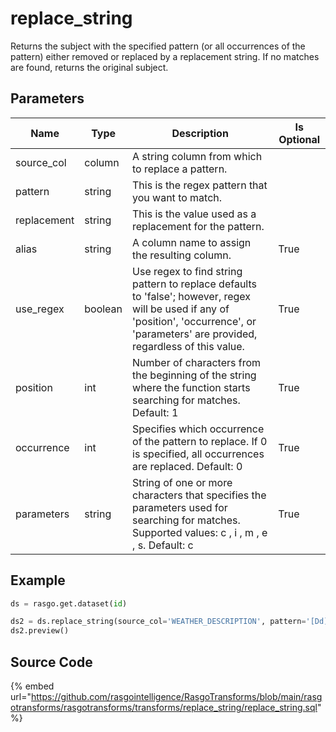 

# replace_string

Returns the subject with the specified pattern (or all occurrences of the pattern) either removed or replaced by a replacement string. If no matches are found, returns the original subject.


## Parameters

|    Name     |  Type   |                                                                                       Description                                                                                        | Is Optional |
| ----------- | ------- | ---------------------------------------------------------------------------------------------------------------------------------------------------------------------------------------- | ----------- |
| source_col  | column  | A string column from which to replace a pattern.                                                                                                                                         |             |
| pattern     | string  | This is the regex pattern that you want to match.                                                                                                                                        |             |
| replacement | string  | This is the value used as a replacement for the pattern.                                                                                                                                 |             |
| alias       | string  | A column name to assign the resulting column.                                                                                                                                            | True        |
| use_regex   | boolean | Use regex to find string pattern to replace defaults to 'false'; however, regex will be used if any of 'position', 'occurrence', or 'parameters' are provided, regardless of this value. | True        |
| position    | int     | Number of characters from the beginning of the string where the function starts searching for matches. Default: 1                                                                        | True        |
| occurrence  | int     | Specifies which occurrence of the pattern to replace. If 0 is specified, all occurrences are replaced. Default: 0                                                                        | True        |
| parameters  | string  | String of one or more characters that specifies the parameters used for searching for matches. Supported values: c , i , m , e , s. Default: c                                           | True        |


## Example

```python
ds = rasgo.get.dataset(id)

ds2 = ds.replace_string(source_col='WEATHER_DESCRIPTION', pattern='[Dd]rizzle|[Ss]prinkle', replacement='rain')
ds2.preview()

```

## Source Code

{% embed url="https://github.com/rasgointelligence/RasgoTransforms/blob/main/rasgotransforms/rasgotransforms/transforms/replace_string/replace_string.sql" %}

